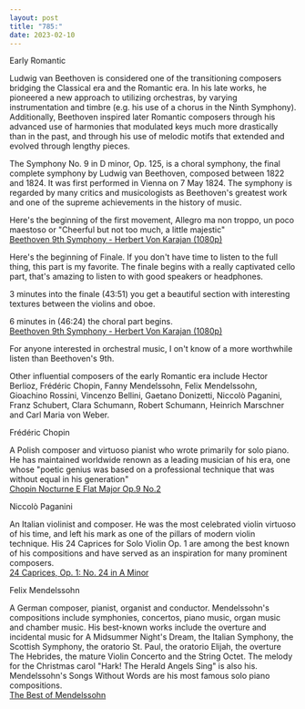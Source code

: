 ```yaml
---
layout: post
title: "785:"
date: 2023-02-10
---
```


Early Romantic

Ludwig van Beethoven is considered one of the transitioning composers bridging the Classical era and the Romantic era. In his late works, he pioneered a new approach to utilizing orchestras, by varying instrumentation and timbre (e.g. his use of a chorus in the Ninth Symphony). Additionally, Beethoven inspired later Romantic composers through his advanced use of harmonies that modulated keys much more drastically than in the past, and through his use of melodic motifs that extended and evolved through lengthy pieces.

The Symphony No. 9 in D minor, Op. 125, is a choral symphony, the final complete symphony by Ludwig van Beethoven, composed between 1822 and 1824\. It was first performed in Vienna on 7 May 1824\. The symphony is regarded by many critics and musicologists as Beethoven's greatest work and one of the supreme achievements in the history of music.

Here's the beginning of the first movement, Allegro ma non troppo, un poco maestoso or "Cheerful but not too much, a little majestic"  
[Beethoven 9th Symphony \- Herbert Von Karajan (1080p)](https://youtu.be/O3MVY6UiMag)

Here's the beginning of Finale. If you don't have time to listen to the full thing, this part is my favorite. The finale begins with a really captivated cello part, that's amazing to listen to with good speakers or headphones.

3 minutes into the finale (43:51) you get a beautiful section with interesting textures between the violins and oboe.

6 minutes in (46:24) the choral part begins.  
[Beethoven 9th Symphony \- Herbert Von Karajan (1080p)](https://youtu.be/O3MVY6UiMag?t=2435)

For anyone interested in orchestral music, I on't know of a more worthwhile listen than Beethoven's 9th.

Other influential composers of the early Romantic era include Hector Berlioz, Frédéric Chopin, Fanny Mendelssohn, Felix Mendelssohn, Gioachino Rossini, Vincenzo Bellini, Gaetano Donizetti, Niccolò Paganini, Franz Schubert, Clara Schumann, Robert Schumann, Heinrich Marschner and Carl Maria von Weber.

Frédéric Chopin

A Polish composer and virtuoso pianist who wrote primarily for solo piano. He has maintained worldwide renown as a leading musician of his era, one whose "poetic genius was based on a professional technique that was without equal in his generation"  
[Chopin Nocturne E Flat Major Op.9 No.2](https://youtu.be/tV5U8kVYS88)

Niccolò Paganini

An Italian violinist and composer. He was the most celebrated violin virtuoso of his time, and left his mark as one of the pillars of modern violin technique. His 24 Caprices for Solo Violin Op. 1 are among the best known of his compositions and have served as an inspiration for many prominent composers.  
[24 Caprices, Op. 1: No. 24 in A Minor](https://youtu.be/YxPTb0I3SrU)

Felix Mendelssohn

A German composer, pianist, organist and conductor. Mendelssohn's compositions include symphonies, concertos, piano music, organ music and chamber music. His best-known works include the overture and incidental music for A Midsummer Night's Dream, the Italian Symphony, the Scottish Symphony, the oratorio St. Paul, the oratorio Elijah, the overture The Hebrides, the mature Violin Concerto and the String Octet. The melody for the Christmas carol "Hark\! The Herald Angels Sing" is also his. Mendelssohn's Songs Without Words are his most famous solo piano compositions.  
[The Best of Mendelssohn](https://youtu.be/sWiCHa9DFOY)
